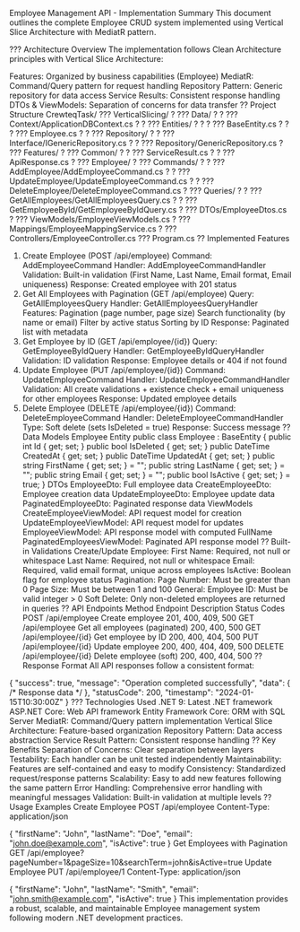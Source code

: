 Employee Management API - Implementation Summary
This document outlines the complete Employee CRUD system implemented using Vertical Slice Architecture with MediatR pattern.

??? Architecture Overview
The implementation follows Clean Architecture principles with Vertical Slice Architecture:

Features: Organized by business capabilities (Employee)
MediatR: Command/Query pattern for request handling
Repository Pattern: Generic repository for data access
Service Results: Consistent response handling
DTOs & ViewModels: Separation of concerns for data transfer
?? Project Structure
CrewteqTask/
??? VerticalSlicing/
?   ??? Data/
?   ?   ??? Context/ApplicationDBContext.cs
?   ?   ??? Entities/
?   ?   ?   ??? BaseEntity.cs
?   ?   ?   ??? Employee.cs
?   ?   ??? Repository/
?   ?       ??? Interface/IGenericRepository.cs
?   ?       ??? Repository/GenericRepository.cs
?   ??? Features/
?       ??? Common/
?       ?   ??? ServiceResult.cs
?       ?   ??? ApiResponse.cs
?       ??? Employee/
?           ??? Commands/
?           ?   ??? AddEmployee/AddEmployeeCommand.cs
?           ?   ??? UpdateEmployee/UpdateEmployeeCommand.cs
?           ?   ??? DeleteEmployee/DeleteEmployeeCommand.cs
?           ??? Queries/
?           ?   ??? GetAllEmployees/GetAllEmployeesQuery.cs
?           ?   ??? GetEmployeeById/GetEmployeeByIdQuery.cs
?           ??? DTOs/EmployeeDtos.cs
?           ??? ViewModels/EmployeeViewModels.cs
?           ??? Mappings/EmployeeMappingService.cs
?           ??? Controllers/EmployeeController.cs
??? Program.cs
?? Implemented Features
1. Create Employee (POST /api/employee)
Command: AddEmployeeCommand
Handler: AddEmployeeCommandHandler
Validation: Built-in validation (First Name, Last Name, Email format, Email uniqueness)
Response: Created employee with 201 status
2. Get All Employees with Pagination (GET /api/employee)
Query: GetAllEmployeesQuery
Handler: GetAllEmployeesQueryHandler
Features:
Pagination (page number, page size)
Search functionality (by name or email)
Filter by active status
Sorting by ID
Response: Paginated list with metadata
3. Get Employee by ID (GET /api/employee/{id})
Query: GetEmployeeByIdQuery
Handler: GetEmployeeByIdQueryHandler
Validation: ID validation
Response: Employee details or 404 if not found
4. Update Employee (PUT /api/employee/{id})
Command: UpdateEmployeeCommand
Handler: UpdateEmployeeCommandHandler
Validation: All create validations + existence check + email uniqueness for other employees
Response: Updated employee details
5. Delete Employee (DELETE /api/employee/{id})
Command: DeleteEmployeeCommand
Handler: DeleteEmployeeCommandHandler
Type: Soft delete (sets IsDeleted = true)
Response: Success message
?? Data Models
Employee Entity
public class Employee : BaseEntity
{
    public int Id { get; set; }
    public bool IsDeleted { get; set; }
    public DateTime CreatedAt { get; set; }
    public DateTime UpdatedAt { get; set; }
    public string FirstName { get; set; } = "";
    public string LastName { get; set; } = "";
    public string Email { get; set; } = "";
    public bool IsActive { get; set; } = true;
}
DTOs
EmployeeDto: Full employee data
CreateEmployeeDto: Employee creation data
UpdateEmployeeDto: Employee update data
PaginatedEmployeeDto: Paginated response data
ViewModels
CreateEmployeeViewModel: API request model for creation
UpdateEmployeeViewModel: API request model for updates
EmployeeViewModel: API response model with computed FullName
PaginatedEmployeesViewModel: Paginated API response model
?? Built-in Validations
Create/Update Employee:
First Name: Required, not null or whitespace
Last Name: Required, not null or whitespace
Email: Required, valid email format, unique across employees
IsActive: Boolean flag for employee status
Pagination:
Page Number: Must be greater than 0
Page Size: Must be between 1 and 100
General:
Employee ID: Must be valid integer > 0
Soft Delete: Only non-deleted employees are returned in queries
?? API Endpoints
Method	Endpoint	Description	Status Codes
POST	/api/employee	Create employee	201, 400, 409, 500
GET	/api/employee	Get all employees (paginated)	200, 400, 500
GET	/api/employee/{id}	Get employee by ID	200, 400, 404, 500
PUT	/api/employee/{id}	Update employee	200, 400, 404, 409, 500
DELETE	/api/employee/{id}	Delete employee (soft)	200, 400, 404, 500
?? Response Format
All API responses follow a consistent format:

{
  "success": true,
  "message": "Operation completed successfully",
  "data": { /* Response data */ },
  "statusCode": 200,
  "timestamp": "2024-01-15T10:30:00Z"
}
??? Technologies Used
.NET 9: Latest .NET framework
ASP.NET Core: Web API framework
Entity Framework Core: ORM with SQL Server
MediatR: Command/Query pattern implementation
Vertical Slice Architecture: Feature-based organization
Repository Pattern: Data access abstraction
Service Result Pattern: Consistent response handling
?? Key Benefits
Separation of Concerns: Clear separation between layers
Testability: Each handler can be unit tested independently
Maintainability: Features are self-contained and easy to modify
Consistency: Standardized request/response patterns
Scalability: Easy to add new features following the same pattern
Error Handling: Comprehensive error handling with meaningful messages
Validation: Built-in validation at multiple levels
?? Usage Examples
Create Employee
POST /api/employee
Content-Type: application/json

{
  "firstName": "John",
  "lastName": "Doe",
  "email": "john.doe@example.com",
  "isActive": true
}
Get Employees with Pagination
GET /api/employee?pageNumber=1&pageSize=10&searchTerm=john&isActive=true
Update Employee
PUT /api/employee/1
Content-Type: application/json

{
  "firstName": "John",
  "lastName": "Smith",
  "email": "john.smith@example.com",
  "isActive": true
}
This implementation provides a robust, scalable, and maintainable Employee management system following modern .NET development practices.
